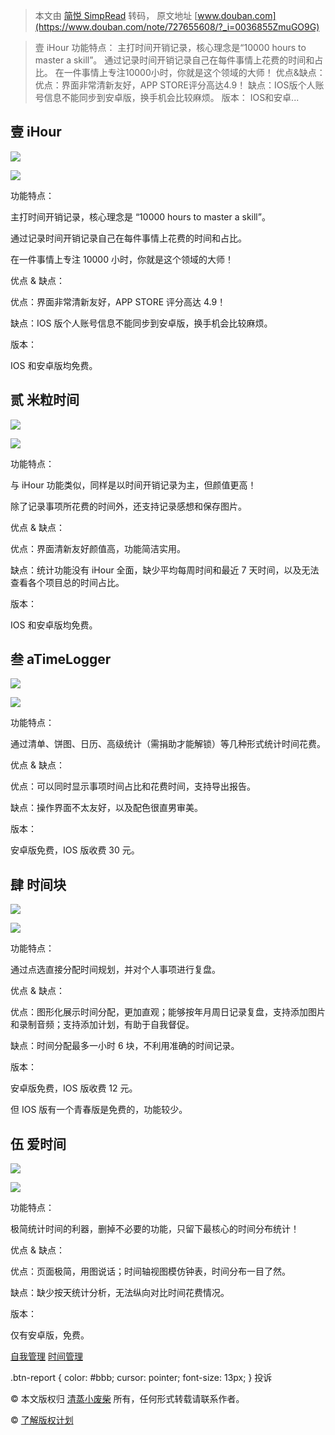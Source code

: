 > 本文由 [简悦 SimpRead](http://ksria.com/simpread/) 转码， 原文地址 [www.douban.com](https://www.douban.com/note/727655608/?_i=0036855ZmuGO9G)

> 壹 iHour 功能特点： 主打时间开销记录，核心理念是“10000 hours to master a skill”。 通过记录时间开销记录自己在每件事情上花费的时间和占比。 在一件事情上专注10000小时，你就是这个领域的大师！ 优点&缺点： 优点：界面非常清新友好，APP STORE评分高达4.9！ 缺点：IOS版个人账号信息不能同步到安卓版，换手机会比较麻烦。 版本： IOS和安卓...

壹 iHour
-------

![](https://img1.doubanio.com/view/note/l/public/p63435048.webp)

![](https://img1.doubanio.com/view/note/l/public/p63435049.webp)

功能特点：

主打时间开销记录，核心理念是 “10000 hours to master a skill”。

通过记录时间开销记录自己在每件事情上花费的时间和占比。

在一件事情上专注 10000 小时，你就是这个领域的大师！

优点 & 缺点：

优点：界面非常清新友好，APP STORE 评分高达 4.9！

缺点：IOS 版个人账号信息不能同步到安卓版，换手机会比较麻烦。

版本：

IOS 和安卓版均免费。

贰 米粒时间
------

![](https://img2.doubanio.com/view/note/l/public/p63435073.webp)

![](https://img9.doubanio.com/view/note/l/public/p63435074.webp)

功能特点：

与 iHour 功能类似，同样是以时间开销记录为主，但颜值更高！

除了记录事项所花费的时间外，还支持记录感想和保存图片。

优点 & 缺点：

优点：界面清新友好颜值高，功能简洁实用。

缺点：统计功能没有 iHour 全面，缺少平均每周时间和最近 7 天时间，以及无法查看各个项目总的时间占比。

版本：

IOS 和安卓版均免费。

叁 aTimeLogger
-------------

![](https://img3.doubanio.com/view/note/l/public/p63435100.webp)

![](https://img9.doubanio.com/view/note/l/public/p63435124.webp)

功能特点：

通过清单、饼图、日历、高级统计（需捐助才能解锁）等几种形式统计时间花费。

优点 & 缺点：

优点：可以同时显示事项时间占比和花费时间，支持导出报告。

缺点：操作界面不太友好，以及配色很直男审美。

版本：

安卓版免费，IOS 版收费 30 元。

肆 时间块
-----

![](https://img1.doubanio.com/view/note/l/public/p63435129.webp)

![](https://img3.doubanio.com/view/note/l/public/p63435130.webp)

功能特点：

通过点选直接分配时间规划，并对个人事项进行复盘。

优点 & 缺点：

优点：图形化展示时间分配，更加直观；能够按年月周日记录复盘，支持添加图片和录制音频；支持添加计划，有助于自我督促。

缺点：时间分配最多一小时 6 块，不利用准确的时间记录。

版本：

安卓版免费，IOS 版收费 12 元。

但 IOS 版有一个青春版是免费的，功能较少。

伍 爱时间
-----

![](https://img9.doubanio.com/view/note/l/public/p63435155.webp)

![](https://img2.doubanio.com/view/note/l/public/p63435142.webp)

功能特点：

极简统计时间的利器，删掉不必要的功能，只留下最核心的时间分布统计！

优点 & 缺点：

优点：页面极简，用图说话；时间轴视图模仿钟表，时间分布一目了然。

缺点：缺少按天统计分析，无法纵向对比时间花费情况。

版本：

仅有安卓版，免费。

[自我管理](https://www.douban.com/channel/30169532) [时间管理](https://www.douban.com/channel/30169438)

 .btn-report { color: #bbb; cursor: pointer; font-size: 13px; } 投诉

© 本文版权归 [清蒸小废柴](https://www.douban.com/people/66448812/) 所有，任何形式转载请联系作者。

© [了解版权计划](https://help.douban.com/diary?app=main#t2-qs)